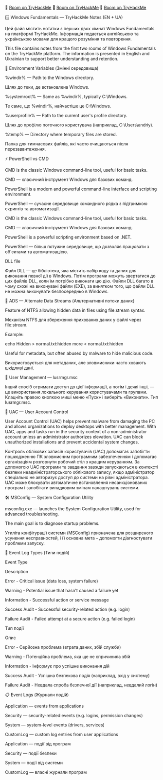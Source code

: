 🔗 [Room on TryHackMe](https://tryhackme.com/room/windowsfundamentals1xbx)
🔗 [Room on TryHackMe](https://tryhackme.com/room/windowsfundamentals2x0x)
🔗 [Room on TryHackMe](https://tryhackme.com/room/windowsfundamentals3xzx)

🪟 Windows Fundamentals — TryHackMe Notes (EN + UA)

Цей файл містить нотатки з перших двох кімнат Windows Fundamentals на платформі TryHackMe. Інформація подається англійською та українською мовами для кращого розуміння та повторення.

This file contains notes from the first two rooms of Windows Fundamentals on the TryHackMe platform. The information is presented in English and Ukrainian to support better understanding and retention.

📂 Environment Variables (Змінні середовища)

%windir% — Path to the Windows directory.

Шлях до теки, де встановлена Windows.

%systemroot% — Same as %windir%, typically C:\Windows.

Те саме, що %windir%, найчастіше це C:\Windows.

%userprofile% — Path to the current user's profile directory.

Шлях до профілю поточного користувача (наприклад, C:\Users\andriy).

%temp% — Directory where temporary files are stored.

Папка для тимчасових файлів, які часто очищаються після перезавантаження.


⚡ PowerShell vs CMD

CMD is the classic Windows command-line tool, useful for basic tasks.

CMD — класичний інструмент Windows для базових команд.

PowerShell is a modern and powerful command-line interface and scripting environment.

PowerShell — сучасне середовище командного рядка з підтримкою скриптів та автоматизації.

CMD is the classic Windows command-line tool, useful for basic tasks.

CMD — класичний інструмент Windows для базових команд.

PowerShell is a powerful scripting environment based on .NET.

PowerShell — більш потужне середовище, що дозволяє працювати з об'єктами та автоматизацією.

DLL file

Файл DLL — це бібліотека, яка містить набір коду та даних для виконання певної дії в Windows.  Потім програми можуть звертатися до цих файлів DLL, коли їм потрібно виконати цю дію. Файли DLL багато в чому схожі на виконувані файли (EXE), за винятком того, що файли DLL не можна виконувати безпосередньо в Windows.


📁 ADS — Alternate Data Streams (Альтернативні потоки даних)

Feature of NTFS allowing hidden data in files using file:stream syntax.

Механізм NTFS для збереження прихованих даних у файлі через file:stream.

Example:

echo Hidden > normal.txt:hidden
more < normal.txt:hidden

Useful for metadata, but often abused by malware to hide malicious code.

Використовується для метаданих, але зловмисники часто ховають шкідливі дані.


👥 User Management — lusrmgr.msc

Інший спосіб отримати доступ до цієї інформації, а потім і деякі інші, — це використання локального керування користувачами та групами. Клацніть правою кнопкою миші меню «Пуск» і виберіть «Виконати». Тип lusrmgr.msc.

🔐 UAC — User Account Control

User Account Control (UAC) helps prevent malware from damaging the PC and allows organizations to deploy desktops with better management. With UAC, apps and tasks run in the security context of a non-administrator account unless an administrator authorizes elevation. UAC can block unauthorized installations and prevent accidental system changes.

Контроль облікових записів користувачів (UAC) допомагає запобігти пошкодженню ПК зловмисним програмним забезпеченням і допомагає організаціям розгорнути робочий стіл з кращим керуванням. За допомогою UAC програми та завдання завжди запускаються в контексті безпеки неадміністраторського облікового запису, якщо адміністратор спеціально не авторизує доступ до системи на рівні адміністратора. UAC може блокувати автоматичне встановлення несанкціонованих програм і запобігати випадковим змінам налаштувань системи.

🛠️ MSConfig — System Configuration Utility

msconfig.exe — launches the System Configuration Utility, used for advanced troubleshooting.

The main goal is to diagnose startup problems.

Утиліта конфігурації системи (MSConfig) призначена для розширеного усунення несправностей, і її основна мета – допомогти діагностувати проблеми запуску.

📄 Event Log Types (Типи подій)

Event Type

Description

Error - Critical issue (data loss, system failure)

Warning - Potential issue that hasn't caused a failure yet

Information - Successful action or service message

Success Audit - Successful security-related action (e.g. login)

Failure Audit - Failed attempt at a secure action (e.g. failed login)

Тип події

Опис

Error - Серйозна проблема (втрата даних, збій служби)

Warning - Потенційна проблема, яка ще не спричинила збій

Information - Інформує про успішне виконання дій

Success Audit - Успішна безпекова подія (наприклад, вхід у систему)

Failure Audit - Невдала спроба безпечної дії (наприклад, невдалий логін)

📋 Event Logs (Журнали подій)

Application — events from applications

Security — security-related events (e.g. logins, permission changes)

System — system-level events (drivers, services)

CustomLog — custom log entries from user applications

Application — події від програм

Security — події безпеки

System — події від системи

CustomLog — власні журнали програм
